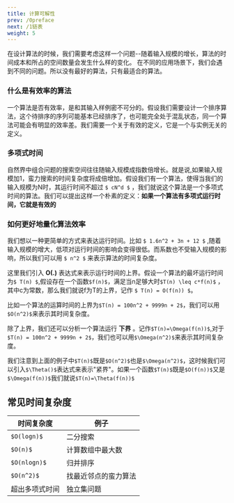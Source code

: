 ```yaml
---
title: 计算可解性
prev: /0preface
next: /1链表
weight: 5
---
```


在设计算法的时候，我们需要考虑这样一个问题--随着输入规模的增长，算法的时间成本和所占的空间数量会发生什么样的变化。
在不同的应用场景下，我们会遇到不同的问题。所以没有最好的算法，只有最适合的算法。

### 什么是有效率的算法
一个算法是否有效率，是和其输入样例密不可分的。假设我们需要设计一个排序算法，这个待排序的序列可能基本已经排序了，也可能完全处于混乱状态，同一个算法可能会有明显的效率差。我们需要一个关于有效的定义，它是一个与实例无关的定义。

### 多项式时间
自然界中组合问题的搜索空间往往随输入规模成指数倍增长。就是说,如果输入规模加1，蛮力搜索的时间复杂度将成倍增加。假设我们有一个算法，使得当我们的输入规模为N时，其运行时间不超过 `$ cN^d $` ，我们就说这个算法是一个多项式时间的算法。我们可以提出这样一个朴素的定义：**如果一个算法有多项式运行时间，它就是有效的**

### 如何更好地量化算法效率
我们想以一种更简单的方式来表达运行时间。比如 `$ 1.6n^2 + 3n + 12 $` ,随着输入规模的增大，低项对运行时间的影响会变得很低。而系数也不受输入规模的影响，所以我们可以用 `$ n^2 $` 来表示算法的时间复杂度。

这里我们引入 **O(.)** 表达式来表示运行时间的上界。假设一个算法的最坏运行时间为`$ T(n) $`,假设存在一个函数`$f(n)$`，满足当n足够大时`$T(n) \leq c*f(n)$` ，其中c为常数，那么我们就说f为T的上界，记作 `$ T(n) = O(f(n)) $`。

比如一个算法的运算时间的上界为`$T(n) = 100n^2 + 9999n + 2$`，我们可以用`$O(n^2)$`来表示其时间复杂度。

除了上界，我们还可以分析一个算法运行 **下界** 。记作`$T(n)=\Omega(f(n))$`,对于 `$T(n) = 100n^2 + 9999n + 2$`，我们也可以用`$\Omega(n^2)$`来表示其时间复杂度。

我们注意到上面的例子中`$T(n)$`既是`$O(n^2)$`也是`$\Omega(n^2)$`，这时候我们可以引入`$\Theta()$`表达式来表示"紧界"。如果一个函数`$T(n)$`既是`$O(f(n))$`又是`$\Omega(f(n))$`我们就说`$T(n)=\Theta(f(n))$`

## 常见时间复杂度
时间复杂度 | 例子
--- | ---
`$O(logn)$` | 二分搜索
`$O(n)$` | 计算数组中最大数
`$O(nlogn)$` | 归并排序
`$O(n^2)$` | 找最近邻点的蛮力算法
超出多项式时间 | 独立集问题
